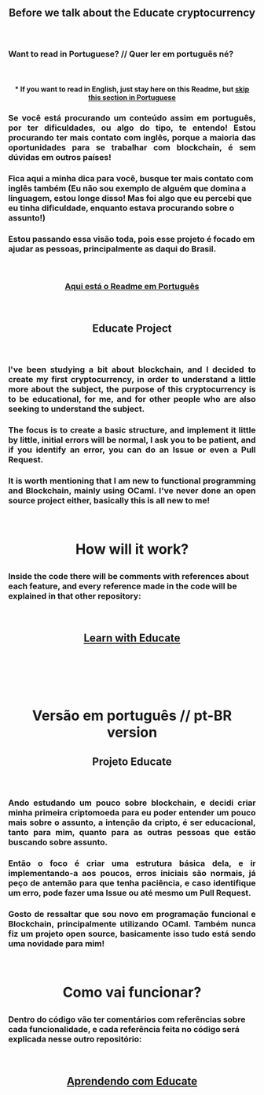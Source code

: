 ## <p style="text-align: center"> <b>Before we talk about the Educate cryptocurrency</b>

<br>

### <p><b>Want to read in Portuguese? // Quer ler em português né?

<br>

#### <p style="text-align: center"><b>* If you want to read in English, just stay here on this Readme, but [skip this section in Portuguese](#educate-project) </p>

### <p style="text-align: justify">Se você está procurando um conteúdo assim em português, por ter dificuldades, ou algo do tipo, te entendo! Estou procurando ter mais contato com inglês, porque a maioria das oportunidades para se trabalhar com blockchain, é sem dúvidas em outros países!

### Fica aqui a minha dica para você, busque ter mais contato com inglês também (Eu não sou exemplo de alguém que domina a linguagem, estou longe disso! Mas foi algo que eu percebi que eu tinha dificuldade, enquanto estava procurando sobre o assunto!)

### Estou passando essa visão toda, pois esse projeto é focado em ajudar as pessoas, principalmente as daqui do Brasil.

<br>

### <p align=center>[Aqui está o Readme em Português](#projeto-educate)

<br>

### <p style="text-align: justify">

## <p align=center id="educate-project"><b>Educate Project</p>

<br>

<div>

### <p style="text-align: justify">I've been studying a bit about blockchain, and I decided to create my first cryptocurrency, in order to understand a little more about the subject, the purpose of this cryptocurrency is to be educational, for me, and for other people who are also seeking to understand the subject.</p>

### <p style="text-align: justify">The focus is to create a basic structure, and implement it little by little, initial errors will be normal, I ask you to be patient, and if you identify an error, you can do an Issue or even a Pull Request.</p>

### <p style="text-align: justify">It is worth mentioning that I am new to functional programming and Blockchain, mainly using OCaml. I've never done an open source project either, basically this is all new to me!</p>

<br>

# <p align=center><b>How will it work?</b></p>

### Inside the code there will be comments with references about each feature, and every reference made in the code will be explained in that other repository:

<br>

## <p align=center><a href="https://github.com/brun0lass/Learn-with-Educate.git">Learn with Educate</a></p>

</div>

<br><br><br><br>

# <p align=center> <b>Versão em português</b> // pt-BR version
## <p align=center id="projeto-educate"><b>Projeto Educate</b></p>

<br>

<div>

### <p style="text-align: justify">Ando estudando um pouco sobre blockchain, e decidi criar minha primeira criptomoeda para eu poder entender um pouco mais sobre o assunto, a intenção da cripto, é ser educacional, tanto para mim, quanto para as outras pessoas que estão buscando sobre assunto.</p>

### <p style="text-align: justify">Então o foco é criar uma estrutura básica dela, e ir implementando-a aos poucos, erros iniciais são normais, já peço de antemão para que tenha paciência, e caso identifique um erro, pode fazer uma Issue ou até mesmo um Pull Request.</p>

### <p style="text-align: justify">Gosto de ressaltar que sou novo em programação funcional e Blockchain, principalmente utilizando OCaml. Também nunca fiz um projeto open source, basicamente isso tudo está sendo uma novidade para mim!</p>

<br>

# <p align=center><b>Como vai funcionar?</b></p>

### Dentro do código vão ter comentários com referências sobre cada funcionalidade, e cada referência feita no código será explicada nesse outro repositório:

<br>

## <p align=center><a href="https://github.com/brun0lass/Learn-with-Educate.git">Aprendendo com Educate</a></p>

</div>
